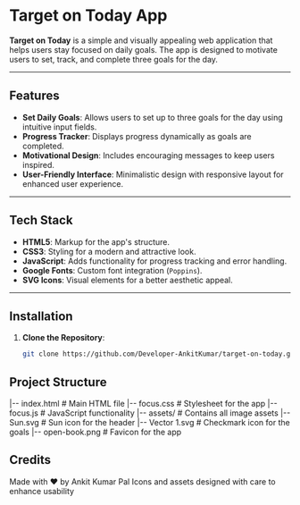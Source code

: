# Target on Today App

**Target on Today** is a simple and visually appealing web application that helps users stay focused on daily goals. The app is designed to motivate users to set, track, and complete three goals for the day.

---

## Features

- **Set Daily Goals**: Allows users to set up to three goals for the day using intuitive input fields.
- **Progress Tracker**: Displays progress dynamically as goals are completed.
- **Motivational Design**: Includes encouraging messages to keep users inspired.
- **User-Friendly Interface**: Minimalistic design with responsive layout for enhanced user experience.

---

## Tech Stack

- **HTML5**: Markup for the app's structure.
- **CSS3**: Styling for a modern and attractive look.
- **JavaScript**: Adds functionality for progress tracking and error handling.
- **Google Fonts**: Custom font integration (`Poppins`).
- **SVG Icons**: Visual elements for a better aesthetic appeal.

---

## Installation

1. **Clone the Repository**:
   ```bash
   git clone https://github.com/Developer-AnkitKumar/target-on-today.git

## Project Structure

|-- index.html           # Main HTML file
|-- focus.css            # Stylesheet for the app
|-- focus.js             # JavaScript functionality
|-- assets/              # Contains all image assets
    |-- Sun.svg          # Sun icon for the header
    |-- Vector 1.svg     # Checkmark icon for the goals
    |-- open-book.png    # Favicon for the app

   ## Credits
Made with ❤️ by Ankit Kumar Pal
Icons and assets designed with care to enhance usability
